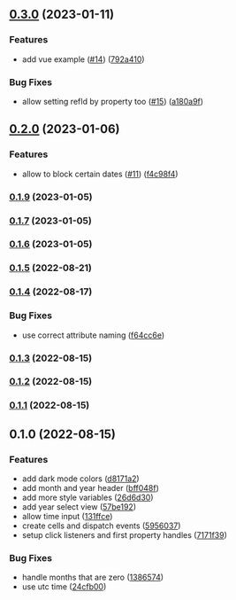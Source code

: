 

## [0.3.0](https://github.com/lorenzvanherwaarden/datetime-web-component/compare/v0.2.0...v0.3.0) (2023-01-11)


### Features

* add vue example ([#14](https://github.com/lorenzvanherwaarden/datetime-web-component/issues/14)) ([792a410](https://github.com/lorenzvanherwaarden/datetime-web-component/commit/792a41074e54b4f283e7394aa47ea31de773fab4))


### Bug Fixes

* allow setting refId by property too ([#15](https://github.com/lorenzvanherwaarden/datetime-web-component/issues/15)) ([a180a9f](https://github.com/lorenzvanherwaarden/datetime-web-component/commit/a180a9f6c33a6555a8f5d284351009721670b638))

## [0.2.0](https://github.com/lorenzvanherwaarden/datetime-web-component/compare/v0.1.9...v0.2.0) (2023-01-06)

### Features

- allow to block certain dates ([#11](https://github.com/lorenzvanherwaarden/datetime-web-component/issues/11)) ([f4c98f4](https://github.com/lorenzvanherwaarden/datetime-web-component/commit/f4c98f468d3d3879c2068fe7657fa928d0e1c832))

### [0.1.9](https://github.com/lorenzvanherwaarden/datetime-web-component/compare/v0.1.7...v0.1.9) (2023-01-05)

### [0.1.7](https://github.com/lorenzvanherwaarden/datetime-web-component/compare/v0.1.6...v0.1.7) (2023-01-05)

### [0.1.6](https://github.com/lorenzvanherwaarden/datetime-web-component/compare/v0.1.5...v0.1.6) (2023-01-05)

### [0.1.5](https://github.com/lorenzvanherwaarden/datetime-web-component/compare/v0.1.4...v0.1.5) (2022-08-21)

### [0.1.4](https://github.com/lorenzvanherwaarden/datetime-web-component/compare/v0.1.3...v0.1.4) (2022-08-17)

### Bug Fixes

- use correct attribute naming ([f64cc6e](https://github.com/lorenzvanherwaarden/datetime-web-component/commit/f64cc6e82e757bba38f1391cacf14a01c368b4cf))

### [0.1.3](https://github.com/lorenzvanherwaarden/datetime-web-component/compare/v0.1.2...v0.1.3) (2022-08-15)

### [0.1.2](https://github.com/lorenzvanherwaarden/datetime-web-component/compare/v0.1.1...v0.1.2) (2022-08-15)

### [0.1.1](https://github.com/lorenzvanherwaarden/datetime-web-component/compare/v0.1.0...v0.1.1) (2022-08-15)

## 0.1.0 (2022-08-15)

### Features

- add dark mode colors ([d8171a2](https://github.com/lorenzvanherwaarden/datetime-web-component/commit/d8171a259f78e9e5c603dd4b426e4b9aa10b5663))
- add month and year header ([bff048f](https://github.com/lorenzvanherwaarden/datetime-web-component/commit/bff048f2dacdb125413a39d0a4223a9cfd49f47a))
- add more style variables ([26d6d30](https://github.com/lorenzvanherwaarden/datetime-web-component/commit/26d6d30fdc314b33c365320081d6d9da0a0530ad))
- add year select view ([57be192](https://github.com/lorenzvanherwaarden/datetime-web-component/commit/57be192a3a1d04af6bd9c0f3164cbfdbbee2a403))
- allow time input ([131ffce](https://github.com/lorenzvanherwaarden/datetime-web-component/commit/131ffce4f682c81a14b6e66627008671986581e8))
- create cells and dispatch events ([5956037](https://github.com/lorenzvanherwaarden/datetime-web-component/commit/5956037a4468ac3a8ad9bd6d5abe8d96d5211679))
- setup click listeners and first property handles ([7171f39](https://github.com/lorenzvanherwaarden/datetime-web-component/commit/7171f394ad7e0ebb4e2c561e54c3986a0be28cf7))

### Bug Fixes

- handle months that are zero ([1386574](https://github.com/lorenzvanherwaarden/datetime-web-component/commit/138657416d7fb61d2bdf973252f23737357f8c9c))
- use utc time ([24cfb00](https://github.com/lorenzvanherwaarden/datetime-web-component/commit/24cfb007d87b33062af72e5c4d15033342b9ac56))